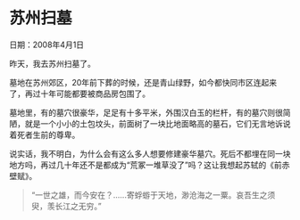 # 苏州扫墓

日期：2008年4月1日

昨天，我去苏州扫墓了。

墓地在苏州郊区，20年前下葬的时候，还是青山绿野，如今都快同市区连起来了，再过十年可能都要被商品房包围了。

墓地里，有的墓穴很豪华，足足有十多平米，外围汉白玉的栏杆，有的墓穴则很简陋，就是一个小小的土包坟头，前面树了一块比地面略高的墓石，它们无言地诉说着死者生前的尊卑。

说实话，我不明白，为什么会有这么多人想要修建豪华墓穴。死后不都埋在同一块地方吗，再过几十年还不是都成为“荒冢一堆草没了”吗？这让我想起苏轼的《前赤壁赋》。

> “一世之雄，而今安在？......寄蜉蝣于天地，渺沧海之一粟。哀吾生之须臾，羡长江之无穷。”

